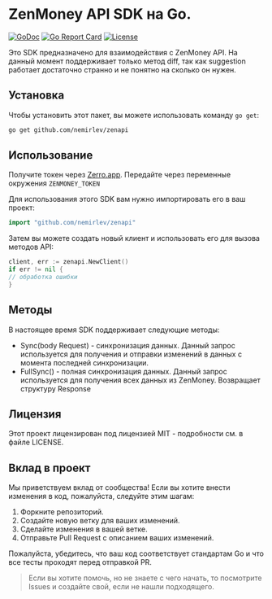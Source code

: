 # ZenMoney API SDK на Go.

[![GoDoc](https://godoc.org/github.com/zenapi/zenapi?status.svg)](https://godoc.org/github.com/nemirlev/zenapi)
[![Go Report Card](https://goreportcard.com/badge/github.com/nemirlev/zenapi)](https://goreportcard.com/report/github.com/nemirlev/zenapi)
[![License](https://img.shields.io/github/license/zenapi/zenmoneyapi.svg)](https://github.com/nemirlev/zenapi/blob/main/LICENSE)

Это SDK предназначено для взаимодействия с ZenMoney API. На данный момент поддерживает только метод diff, так как
suggestion работает достаточно странно и не понятно на сколько он нужен.

## Установка

Чтобы установить этот пакет, вы можете использовать команду `go get`:

```bash
go get github.com/nemirlev/zenapi
```

## Использование

Получите токен через [Zerro.app](https://zerro.app/token). Передайте через переменные окружения `ZENMONEY_TOKEN`

Для использования этого SDK вам нужно импортировать его в ваш проект:

```go
import "github.com/nemirlev/zenapi"
```

Затем вы можете создать новый клиент и использовать его для вызова методов API:

```go
client, err := zenapi.NewClient()
if err != nil {
// обработка ошибки
}
```

## Методы

В настоящее время SDK поддерживает следующие методы:

* Sync(body Request) - синхронизация данных. Данный запрос используется для получения и отправки изменений в данных с
  момента
  последней синхронизации.
* FullSync() - полная синхронизация данных. Данный запрос используется для получения всех данных из ZenMoney. Возвращает
  структуру Response

## Лицензия

Этот проект лицензирован под лицензией MIT - подробности см. в файле LICENSE.

## Вклад в проект

Мы приветствуем вклад от сообщества! Если вы хотите внести изменения в код, пожалуйста, следуйте этим шагам:

1. Форкните репозиторий.
2. Создайте новую ветку для ваших изменений.
3. Сделайте изменения в вашей ветке.
4. Отправьте Pull Request с описанием ваших изменений.

Пожалуйста, убедитесь, что ваш код соответствует стандартам Go и что все тесты проходят перед отправкой PR.

> Если вы хотите помочь, но не знаете с чего начать, то посмотрите Issues и создайте свой, если не нашли подходящего.